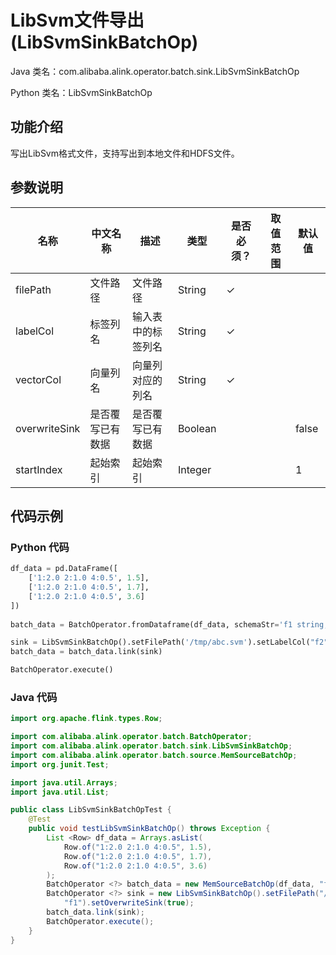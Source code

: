 # LibSvm文件导出 (LibSvmSinkBatchOp)
Java 类名：com.alibaba.alink.operator.batch.sink.LibSvmSinkBatchOp

Python 类名：LibSvmSinkBatchOp


## 功能介绍

写出LibSvm格式文件，支持写出到本地文件和HDFS文件。

## 参数说明


| 名称 | 中文名称 | 描述 | 类型 | 是否必须？ | 取值范围 | 默认值 |
| --- | --- | --- | --- | --- | --- | --- |
| filePath | 文件路径 | 文件路径 | String | ✓ |  |  |
| labelCol | 标签列名 | 输入表中的标签列名 | String | ✓ |  |  |
| vectorCol | 向量列名 | 向量列对应的列名 | String | ✓ |  |  |
| overwriteSink | 是否覆写已有数据 | 是否覆写已有数据 | Boolean |  |  | false |
| startIndex | 起始索引 | 起始索引 | Integer |  |  | 1 |



## 代码示例

### Python 代码
```python
df_data = pd.DataFrame([
    ['1:2.0 2:1.0 4:0.5', 1.5],
    ['1:2.0 2:1.0 4:0.5', 1.7],
    ['1:2.0 2:1.0 4:0.5', 3.6]
])
 
batch_data = BatchOperator.fromDataframe(df_data, schemaStr='f1 string, f2  double')

sink = LibSvmSinkBatchOp().setFilePath('/tmp/abc.svm').setLabelCol("f2").setVectorCol("f1").setOverwriteSink(True)
batch_data = batch_data.link(sink)

BatchOperator.execute()

```

### Java 代码
```java
import org.apache.flink.types.Row;

import com.alibaba.alink.operator.batch.BatchOperator;
import com.alibaba.alink.operator.batch.sink.LibSvmSinkBatchOp;
import com.alibaba.alink.operator.batch.source.MemSourceBatchOp;
import org.junit.Test;

import java.util.Arrays;
import java.util.List;

public class LibSvmSinkBatchOpTest {
	@Test
	public void testLibSvmSinkBatchOp() throws Exception {
		List <Row> df_data = Arrays.asList(
			Row.of("1:2.0 2:1.0 4:0.5", 1.5),
			Row.of("1:2.0 2:1.0 4:0.5", 1.7),
			Row.of("1:2.0 2:1.0 4:0.5", 3.6)
		);
		BatchOperator <?> batch_data = new MemSourceBatchOp(df_data, "f1 string, f2  double");
		BatchOperator <?> sink = new LibSvmSinkBatchOp().setFilePath("/tmp/abc.svm").setLabelCol("f2").setVectorCol(
			"f1").setOverwriteSink(true);
		batch_data.link(sink);
		BatchOperator.execute();
	}
}
```
